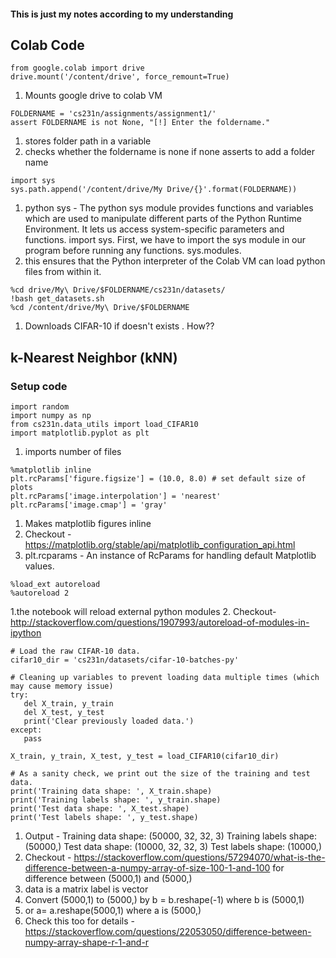#### This is just my notes according to my understanding

## Colab Code
```
from google.colab import drive
drive.mount('/content/drive', force_remount=True)
```

1. Mounts google drive to colab VM

```
FOLDERNAME = 'cs231n/assignments/assignment1/'
assert FOLDERNAME is not None, "[!] Enter the foldername."
```

1. stores folder path in a variable
2. checks whether the foldername is none if none asserts to add a folder name

```
import sys
sys.path.append('/content/drive/My Drive/{}'.format(FOLDERNAME))
```

1. python sys - The python sys module provides functions and variables which are used to manipulate different parts of the Python Runtime Environment. It lets us access system-specific parameters and functions. import sys. First, we have to import the sys module in our program before running any functions. sys.modules.
2. this ensures that the Python interpreter of the Colab VM can load python files from within it.

```
%cd drive/My\ Drive/$FOLDERNAME/cs231n/datasets/
!bash get_datasets.sh
%cd /content/drive/My\ Drive/$FOLDERNAME
```

1. Downloads CIFAR-10 if doesn't exists . How??

## k-Nearest Neighbor (kNN)

### Setup code
``` 
import random
import numpy as np
from cs231n.data_utils import load_CIFAR10
import matplotlib.pyplot as plt
```
1. imports number of files

```
%matplotlib inline
plt.rcParams['figure.figsize'] = (10.0, 8.0) # set default size of plots
plt.rcParams['image.interpolation'] = 'nearest'
plt.rcParams['image.cmap'] = 'gray'
```

1. Makes matplotlib figures inline
2. Checkout - https://matplotlib.org/stable/api/matplotlib_configuration_api.html
3. plt.rcparams - An instance of RcParams for handling default Matplotlib values.

``` 
%load_ext autoreload
%autoreload 2
```

1.the notebook will reload external python modules
2. Checkout- http://stackoverflow.com/questions/1907993/autoreload-of-modules-in-ipython

```
# Load the raw CIFAR-10 data.
cifar10_dir = 'cs231n/datasets/cifar-10-batches-py'

# Cleaning up variables to prevent loading data multiple times (which may cause memory issue)
try:
   del X_train, y_train
   del X_test, y_test
   print('Clear previously loaded data.')
except:
   pass

X_train, y_train, X_test, y_test = load_CIFAR10(cifar10_dir)

# As a sanity check, we print out the size of the training and test data.
print('Training data shape: ', X_train.shape)
print('Training labels shape: ', y_train.shape)
print('Test data shape: ', X_test.shape)
print('Test labels shape: ', y_test.shape)
```

1. Output - Training data shape:  (50000, 32, 32, 3)
            Training labels shape:  (50000,)
            Test data shape:  (10000, 32, 32, 3)
            Test labels shape:  (10000,)
2. Checkout - https://stackoverflow.com/questions/57294070/what-is-the-difference-between-a-numpy-array-of-size-100-1-and-100
for difference between (5000,1) and (5000,)
3. data is a matrix label is vector
4. Convert (5000,1) to (5000,) by b = b.reshape(-1) where b is (5000,1)
5. or a= a.reshape(5000,1) where a is (5000,) 
6. Check this too for details - https://stackoverflow.com/questions/22053050/difference-between-numpy-array-shape-r-1-and-r
